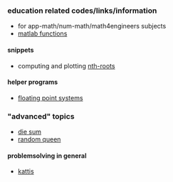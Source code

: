 ### education related codes/links/information

- for app-math/num-math/math4engineers subjects
- [matlab functions](_matlabfuns/readme.md)

#### snippets
- computing and plotting [nth-roots](_nthroots/readme.md)


#### helper programs
- [floating point systems](_floatsys/readme.md)

### "advanced" topics
- [die sum](_diesum/readme.md)
- [random queen](_randomqueen/readme.md)


#### problemsolving in general
- [kattis](_test_your_knowledge/readme.md)